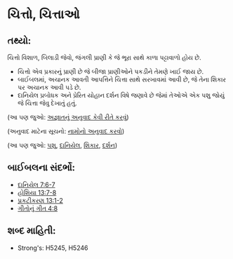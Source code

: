# ચિત્તો, ચિત્તાઓ 

## તથ્યો: 

ચિત્તો વિશાળ, બિલાડી જેવો, જંગલી પ્રાણી કે જે ભૂરા સાથે કાળા પટ્ટાવાળો હોય છે.

* ચિત્તો એવ પ્રકારનું પ્રાણી છે જે બીજા પ્રાણીઓને પકડીને તેમણે ખાઈ જાય છે.
* બાઈબલમાં, અચાનક આવતી આપત્તિને ચિત્તા સાથે સરખાવમાં આવી છે, જે તેના શિકાર પર અચાનક આવી પડે છે.
* દાનિયેલ પ્રબોધક અને પ્રેરિત યોહાન દર્શન વિષે જણાવે છે જેમાં તેઓએ એક પશુ જોયું જે ચિત્તા જેવુ દેખાતું હતું.

(આ પણ જુઓ: [અજ્ઞાતનું અનુવાદ કેવી રીતે કરવું](rc://gu/ta/man/translate/translate-unknown))

(અનુવાદ માટેના સૂચનો: [નામોનો અનુવાદ કરવો](rc://gu/ta/man/translate/translate-names))

(આ પણ જુઓ: [પશુ](../other/beast.md), [દાનિયેલ](../names/daniel.md), [શિકાર](../other/prey.md), [દર્શન](../other/vision.md))

## બાઈબલના સંદર્ભો: 

* [દાનિયેલ 7:6-7](rc://gu/tn/help/dan/07/06)
* [હોશિયા 13:7-8](rc://gu/tn/help/hos/13/07)
* [પ્રકટીકરણ 13:1-2](rc://gu/tn/help/rev/13/01)
* [ગીતોનું ગીત 4:8](rc://gu/tn/help/sng/04/08)

## શબ્દ માહિતી: 

* Strong's: H5245, H5246
